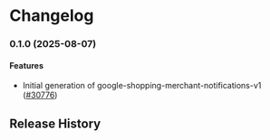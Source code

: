 # Changelog

### 0.1.0 (2025-08-07)

#### Features

* Initial generation of google-shopping-merchant-notifications-v1 ([#30776](https://github.com/googleapis/google-cloud-ruby/issues/30776)) 

## Release History
